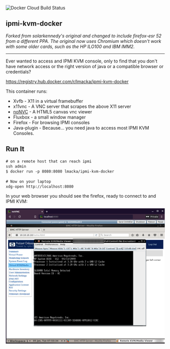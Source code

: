 ![Docker Cloud Build Status](https://img.shields.io/docker/cloud/build/lmacka/ipmi-kvm-docker)

## ipmi-kvm-docker

*Forked from solarkennedy's original and changed to include firefox-esr 52 
from a different PPA. The original now uses Chromium which doesn't work 
with some older cards, such as the HP ILO100 and IBM IMM2.*

***

Ever wanted to access and IPMI KVM console, only to find that you don't
have network access or the right version of java or a compatible 
browser or credentials?

https://registry.hub.docker.com/r/lmacka/ipmi-kvm-docker

This container runs:

* Xvfb - X11 in a virtual framebuffer
* x11vnc - A VNC server that scrapes the above X11 server
* [noNVC](https://kanaka.github.io/noVNC/) - A HTML5 canvas vnc viewer
* Fluxbox - a small window manager
* Firefox - For browsing IPMI consoles
* Java-plugin - Because... you need java to access most IPMI KVM Consoles.


## Run It

    # on a remote host that can reach ipmi
    ssh admin
    $ docker run -p 8080:8080 lmacka/ipmi-kvm-docker
    
    # Now on your laptop
    xdg-open http://localhost:8080

In your web browser you should see the firefox, ready to connect to 
and IPMI KVM:

![IPMI Screenshot](https://raw.githubusercontent.com/lmacka/ipmi-kvm-docker/master/screenshot.png)
